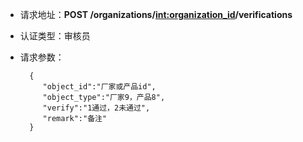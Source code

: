 - 请求地址：**POST /organizations/<int:organization_id>/verifications**
- 认证类型：审核员
- 请求参数：
        
        {
           "object_id":"厂家或产品id",
           "object_type":"厂家9，产品8",
           "verify":"1通过，2未通过",
           "remark":"备注"
        }
